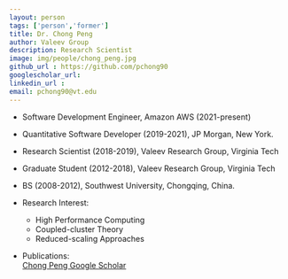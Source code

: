 ```yaml
---
layout: person
tags: ['person','former']
title: Dr. Chong Peng 
author: Valeev Group 
description: Research Scientist 
image: img/people/chong_peng.jpg
github_url : https://github.com/pchong90
googlescholar_url: 
linkedin_url : 
email: pchong90@vt.edu
---
```

- Software Development Engineer, Amazon AWS (2021-present)

- Quantitative Software Developer (2019-2021), JP Morgan, New York.

- Research Scientist (2018-2019), Valeev Research Group, Virginia Tech

- Graduate Student (2012-2018), Valeev Research Group, Virginia Tech  

- BS (2008-2012), Southwest University, Chongqing, China.

- Research Interest: 
    - High Performance Computing
    - Coupled-cluster Theory
    - Reduced-scaling Approaches   
    
- Publications:  
    [Chong Peng Google Scholar](https://scholar.google.com/citations?user=m6jpgr4AAAAJ&hl=en&authuser=1)
